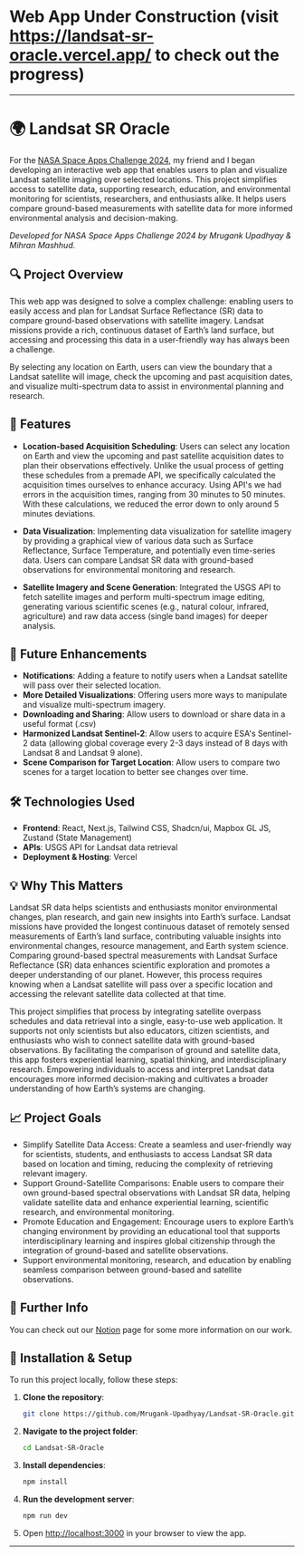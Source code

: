 # Web App Under Construction (visit https://landsat-sr-oracle.vercel.app/ to check out the progress)
---

# 🌍 Landsat SR Oracle

For the [NASA Space Apps Challenge 2024](https://www.spaceappschallenge.org/nasa-space-apps-2024/challenges/), my friend and I began developing an interactive web app that enables users to plan and visualize Landsat satellite imaging over selected locations. This project simplifies access to satellite data, supporting research, education, and environmental monitoring for scientists, researchers, and enthusiasts alike. It helps users compare ground-based measurements with satellite data for more informed environmental analysis and decision-making.

*Developed for NASA Space Apps Challenge 2024 by Mrugank Upadhyay & Mihran Mashhud.*

## 🔍 Project Overview

This web app was designed to solve a complex challenge: enabling users to easily access and plan for Landsat Surface Reflectance (SR) data to compare ground-based observations with satellite imagery. Landsat missions provide a rich, continuous dataset of Earth’s land surface, but accessing and processing this data in a user-friendly way has always been a challenge. 

By selecting any location on Earth, users can view the boundary that a Landsat satellite will image, check the upcoming and past acquisition dates, and visualize multi-spectrum data to assist in environmental planning and research.

## 🚀 Features

- **Location-based Acquisition Scheduling**: Users can select any location on Earth and view the upcoming and past satellite acquisition dates to plan their observations effectively. Unlike the usual process of getting these schedules from a premade API, we specifically calculated the acquisition times ourselves to enhance accuracy. Using API's we had errors in the acquisition times, ranging from 30 minutes to 50 minutes. With these calculations, we reduced the error down to only around 5 minutes deviations.
  
- **Data Visualization**: Implementing data visualization for satellite imagery by providing a graphical view of various data such as Surface Reflectance, Surface Temperature, and potentially even time-series data. Users can compare Landsat SR data with ground-based observations for environmental monitoring and research. 

- **Satellite Imagery and Scene Generation**: Integrated the USGS API to fetch satellite images and perform multi-spectrum image editing, generating various scientific scenes (e.g., natural colour, infrared, agriculture) and raw data access (single band images) for deeper analysis.

## 🌱 Future Enhancements

- **Notifications**: Adding a feature to notify users when a Landsat satellite will pass over their selected location.
- **More Detailed Visualizations**: Offering users more ways to manipulate and visualize multi-spectrum imagery.
- **Downloading and Sharing**: Allow users to download or share data in a useful format (.csv)
- **Harmonized Landsat Sentinel-2**: Allow users to acquire ESA's Sentinel-2 data (allowing global coverage every 2-3 days instead of 8 days with Landsat 8 and Landsat 9 alone).
- **Scene Comparison for Target Location**: Allow users to compare two scenes for a target location to better see changes over time.

## 🛠️ Technologies Used

- **Frontend**: React, Next.js, Tailwind CSS, Shadcn/ui, Mapbox GL JS, Zustand (State Management)
- **APIs**: USGS API for Landsat data retrieval
- **Deployment & Hosting**: Vercel

## 💡 Why This Matters

Landsat SR data helps scientists and enthusiasts monitor environmental changes, plan research, and gain new insights into Earth’s surface. Landsat missions have provided the longest continuous dataset of remotely sensed measurements of Earth’s land surface, contributing valuable insights into environmental changes, resource management, and Earth system science. Comparing ground-based spectral measurements with Landsat Surface Reflectance (SR) data enhances scientific exploration and promotes a deeper understanding of our planet. However, this process requires knowing when a Landsat satellite will pass over a specific location and accessing the relevant satellite data collected at that time.

This project simplifies that process by integrating satellite overpass schedules and data retrieval into a single, easy-to-use web application. It supports not only scientists but also educators, citizen scientists, and enthusiasts who wish to connect satellite data with ground-based observations. By facilitating the comparison of ground and satellite data, this app fosters experiential learning, spatial thinking, and interdisciplinary research. Empowering individuals to access and interpret Landsat data encourages more informed decision-making and cultivates a broader understanding of how Earth’s systems are changing.

## 📈 Project Goals

- Simplify Satellite Data Access: Create a seamless and user-friendly way for scientists, students, and enthusiasts to access Landsat SR data based on location and timing, reducing the complexity of retrieving relevant imagery.
- Support Ground-Satellite Comparisons: Enable users to compare their own ground-based spectral observations with Landsat SR data, helping validate satellite data and enhance experiential learning, scientific research, and environmental monitoring.
- Promote Education and Engagement: Encourage users to explore Earth’s changing environment by providing an educational tool that supports interdisciplinary learning and inspires global citizenship through the integration of ground-based and satellite observations.
- Support environmental monitoring, research, and education by enabling seamless comparison between ground-based and satellite observations.

## 📝 Further Info

You can check out our [Notion](https://artistic-runner-91a.notion.site/NASA-Space-Apps-Challenges-2024-Landsat-SR-Oracle-1106299a0fd18094bc02c45091867a59?pvs=4) page for some more information on our work. 

## 🚧 Installation & Setup

To run this project locally, follow these steps:

1. **Clone the repository**:

    ```bash
    git clone https://github.com/Mrugank-Upadhyay/Landsat-SR-Oracle.git
    ```

2. **Navigate to the project folder**:

    ```bash
    cd Landsat-SR-Oracle
    ```

3. **Install dependencies**:

    ```bash
    npm install
    ```

4. **Run the development server**:

    ```bash
    npm run dev
    ```

5. Open [http://localhost:3000](http://localhost:3000) in your browser to view the app.

---


